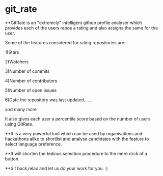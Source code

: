 # git_rate
**GitRate is an "extremely" intelligent github profile analyser which provides each of the users repos a rating and also assigns the same for the user.

Some of the features considered for rating repositories are:-

1)Stars

2)Watchers

3)Number of commits

4)Number of contributors

5)Number of open issues

6)Date the repository was last updated.......

and many more

It also gives each user a percentile score based on the number of users using GitRate.

**It is a very powerful tool which can be used by organisations and hackathons alike to shortlist and analyse candidates with the feature to select language preference.

**It will shorten the tedious selection procedure to the mere click of a button.

**Sit back,relax and let us do your work for you. :)
